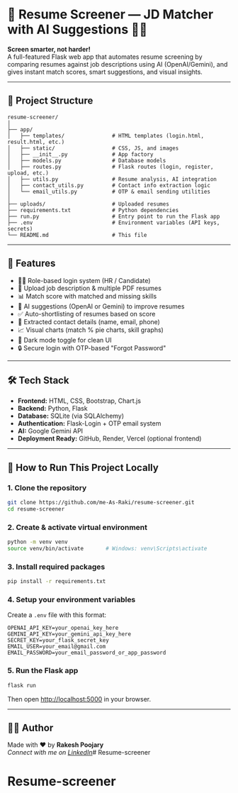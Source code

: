# 🧠 Resume Screener — JD Matcher with AI Suggestions 📄🤖

**Screen smarter, not harder!**  
A full-featured Flask web app that automates resume screening by comparing resumes against job descriptions using AI (OpenAI/Gemini), and gives instant match scores, smart suggestions, and visual insights.

---

## 📁 Project Structure

```
resume-screener/
│
├── app/
│   ├── templates/               # HTML templates (login.html, result.html, etc.)
│   ├── static/                  # CSS, JS, and images
│   ├── __init__.py              # App factory
│   ├── models.py                # Database models
│   ├── routes.py                # Flask routes (login, register, upload, etc.)
│   ├── utils.py                 # Resume analysis, AI integration
│   ├── contact_utils.py         # Contact info extraction logic
│   └── email_utils.py           # OTP & email sending utilities
│
├── uploads/                     # Uploaded resumes
├── requirements.txt             # Python dependencies
├── run.py                       # Entry point to run the Flask app
├── .env                         # Environment variables (API keys, secrets)
└── README.md                    # This file
```

---

## 📌 Features

- 🧑‍💼 Role-based login system (HR / Candidate)
- 📄 Upload job description & multiple PDF resumes
- 📊 Match score with matched and missing skills
- 🤖 AI suggestions (OpenAI or Gemini) to improve resumes
- ✅ Auto-shortlisting of resumes based on score
- 🧠 Extracted contact details (name, email, phone)
- 📈 Visual charts (match % pie charts, skill graphs)
- 🌙 Dark mode toggle for clean UI
- 🔒 Secure login with OTP-based "Forgot Password"

---

## 🛠️ Tech Stack

- **Frontend:** HTML, CSS, Bootstrap, Chart.js
- **Backend:** Python, Flask
- **Database:** SQLite (via SQLAlchemy)
- **Authentication:** Flask-Login + OTP email system
- **AI:**  Google Gemini API
- **Deployment Ready:** GitHub, Render, Vercel (optional frontend)

---

## 🚀 How to Run This Project Locally

### 1. Clone the repository

```bash
git clone https://github.com/me-As-Raki/resume-screener.git
cd resume-screener
```

### 2. Create & activate virtual environment

```bash
python -m venv venv
source venv/bin/activate       # Windows: venv\Scripts\activate
```

### 3. Install required packages

```bash
pip install -r requirements.txt
```

### 4. Setup your environment variables

Create a `.env` file with this format:

```
OPENAI_API_KEY=your_openai_key_here
GEMINI_API_KEY=your_gemini_api_key_here
SECRET_KEY=your_flask_secret_key
EMAIL_USER=your_email@gmail.com
EMAIL_PASSWORD=your_email_password_or_app_password
```

### 5. Run the Flask app

```bash
flask run
```

Then open [http://localhost:5000](http://localhost:5000) in your browser.

---

## 🧑‍💻 Author

Made with ❤️ by **Rakesh Poojary**  
_Connect with me on [LinkedIn](https://www.linkedin.com/in/rakesh-poojary-127389264)_# Resume-screener
# Resume-screener
